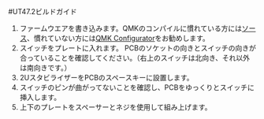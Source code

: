 #UT47.2ビルドガイド


1. ファームウエアを書き込みます。QMKのコンパイルに慣れている方には[ソース](https://github.com/qmk/qmk_firmware/tree/master/keyboards/ut472)、慣れていない方には[QMK Configurator](https://config.qmk.fm/#/ut472/LAYOUT)をお勧めします。
1. スイッチをプレートに入れます。 PCBのソケットの向きとスイッチの向きが合っていることを確認してください。（右上のスイッチは北向き、それ以外は南向きです。）
1. 2UスタビライザーをPCBのスペースキーに設置します。
1. スイッチのピンが曲がってないことを確認し、PCBをゆっくりとスイッチに挿入します。
1. 上下のプレートをスペーサーとネジを使用して組み上げます。
